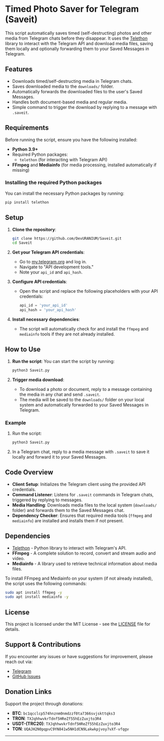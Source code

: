 # Timed Photo Saver for Telegram (Saveit)

This script automatically saves timed (self-destructing) photos and other media from Telegram chats before they disappear. It uses the [Telethon](https://docs.telethon.dev/) library to interact with the Telegram API and download media files, saving them locally and optionally forwarding them to your Saved Messages in Telegram.

## Features

- Downloads timed/self-destructing media in Telegram chats.
- Saves downloaded media to the `downloads/` folder.
- Automatically forwards the downloaded files to the user's Saved Messages.
- Handles both document-based media and regular media.
- Simple command to trigger the download by replying to a message with `.saveit`.

## Requirements

Before running the script, ensure you have the following installed:

- **Python 3.9+**
- Required Python packages:
  - `telethon` (for interacting with Telegram API)
- **FFmpeg** and **Mediainfo** (for media processing, installed automatically if missing)

### Installing the required Python packages

You can install the necessary Python packages by running:

```bash
pip install telethon
```

## Setup

1. **Clone the repository**:

   ```bash
   git clone https://github.com/DevURANIUM/Saveit.git
   cd Saveit
   ```

2. **Get your Telegram API credentials**:
   - Go to [my.telegram.org](https://my.telegram.org) and log in.
   - Navigate to "API development tools."
   - Note your `api_id` and `api_hash`.

3. **Configure API credentials**:
   - Open the script and replace the following placeholders with your API credentials:
     ```python
     api_id = 'your_api_id'
     api_hash = 'your_api_hash'
     ```

4. **Install necessary dependencies**:
   - The script will automatically check for and install the `ffmpeg` and `mediainfo` tools if they are not already installed.

## How to Use

1. **Run the script**:
   You can start the script by running:
   ```bash
   python3 Saveit.py
   ```

2. **Trigger media download**:
   - To download a photo or document, reply to a message containing the media in any chat and send `.saveit`. 
   - The media will be saved to the `downloads/` folder on your local system and automatically forwarded to your Saved Messages in Telegram.

### Example

1. Run the script:

   ```bash
   python3 Saveit.py
   ```

2. In a Telegram chat, reply to a media message with `.saveit` to save it locally and forward it to your Saved Messages.

## Code Overview

- **Client Setup**: Initializes the Telegram client using the provided API credentials.
- **Command Listener**: Listens for `.saveit` commands in Telegram chats, triggered by replying to messages.
- **Media Handling**: Downloads media files to the local system (`downloads/` folder) and forwards them to the Saved Messages chat.
- **Dependency Checker**: Ensures that required media tools (`ffmpeg` and `mediainfo`) are installed and installs them if not present.

## Dependencies

- [Telethon](https://github.com/LonamiWebs/Telethon) - Python library to interact with Telegram's API.
- **FFmpeg** - A complete solution to record, convert and stream audio and video.
- **Mediainfo** - A library used to retrieve technical information about media files.

To install FFmpeg and Mediainfo on your system (if not already installed), the script uses the following commands:

```bash
sudo apt install ffmpeg -y
sudo apt install mediainfo -y
```

## License

This project is licensed under the MIT License - see the [LICENSE](LICENSE) file for details.


## Support & Contributions

If you encounter any issues or have suggestions for improvement, please reach out via:

- [Telegram](https://t.me/DevURANIUM)
- [GitHub Issues](https://github.com/DevURANIUM/Saveit/issues)

## Donation Links

Support the project through donations:

- **BTC**: `bc1qcclcp574hnznm0nmdzzf0ta7366svjskttqks3`
- **TRON**: `TXJqhhwvkrTdnf5HReZf55hEzZuxjto3R4`
- **USDT-(TRC20)**: `TXJqhhwvkrTdnf5HReZf55hEzZuxjto3R4`
- **TON**: `UQAJH2N0pqpvC9YN841w5NH1dCN9Lakwkpjvoy7vXf-vfqgv`

---

